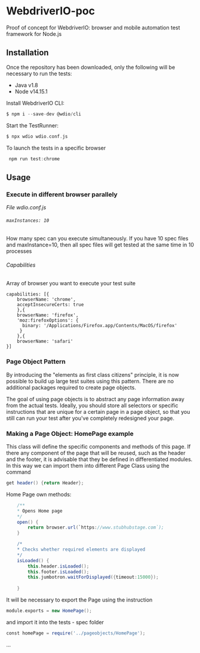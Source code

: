 # WebdriverIO-poc

Proof of concept for WebdriverIO: browser and mobile automation test framework for Node.js

## Installation

Once the repository has been downloaded, only the following will be necessary to run the tests:
- Java v1.8
- Node v14.15.1

Install WebdriverIO CLI:

```groovy
$ npm i --save-dev @wdio/cli
```

Start the TestRunner:
```groovy
$ npx wdio wdio.conf.js
```

To launch the tests in a specific browser
```groovy
 npm run test:chrome
```
## Usage

### Execute in different browser parallely

*File wdio.conf.js*

###### ``` maxInstances: 10 ``` 
How many spec can you execute simultaneously. If you have 10 spec files and maxInstance=10, then all spec files will get tested at the same time in 10 processes


###### Capabilities
Array of browser you want to execute your test suite 
 ```    
capabilities: [{
     browserName: 'chrome',
     acceptInsecureCerts: true
     },{            
     browserName: 'firefox',
     'moz:firefoxOptions': {
       binary: '/Applications/Firefox.app/Contents/MacOS/firefox'
      }
     },{
     browserName: 'safari'
}]
``` 




### Page Object Pattern

By introducing the "elements as first class citizens" principle, it is now possible to build up large test suites using this pattern. There are no additional packages required to create page objects.

The goal of using page objects is to abstract any page information away from the actual tests. Ideally, you should store all selectors or specific instructions that are unique for a certain page in a page object, so that you still can run your test after you've completely redesigned your page.

### Making a Page Object: HomePage example

This class will define the specific components and methods of this page. If there any component of the page that will be reused, such as the header and the footer, it is advisable that they be defined in differentiated modules.
In this way we can import them into different Page Class using the command
```groovy
get header() {return Header};
```

Home Page own methods:
```groovy
    /**
    * Opens Home page
    */
    open() {
        return browser.url(`https://www.stubhubstage.com`);
    }

    /*
    * Checks whether required elements are displayed
    */
    isLoaded() {
        this.header.isLoaded();
        this.footer.isLoaded();
        this.jumbotron.waitForDisplayed({timeout:15000});
            
    }
```

It will be necessary to export the Page using the instruction

```groovy
module.exports = new HomePage();
```
and import it into the tests - spec folder

```groovy
const homePage = require('../pageobjects/HomePage');
```
...



